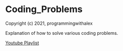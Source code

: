 # Coding_Problems

Copyright (c) 2021, programmingwithalex

Explanation of how to solve various coding problems.

[Youtube Playlist](https://www.youtube.com/watch?v=eWq7lx9oOdM&list=PL0dOL8Z7pG3IJTzMwf7Zs0CChzbU_Mm9f)
